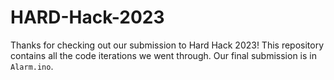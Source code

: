 # HARD-Hack-2023

Thanks for checking out our submission to Hard Hack 2023! This repository contains all the code iterations we went through. Our final submission is in `Alarm.ino`. 

